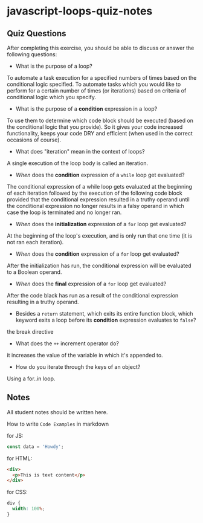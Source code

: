 # javascript-loops-quiz-notes

## Quiz Questions

After completing this exercise, you should be able to discuss or answer the following questions:

- What is the purpose of a loop?

To automate a task execution for a specified numbers of times based on the conditional logic specified.
To automate tasks which you would like to perform for a certain number of times (or iterations) based on criteria of conditional logic which you specify.

- What is the purpose of a **condition** expression in a loop?

To use them to determine which code block should be executed (based on the conditional logic that you provide). So it gives your code increased functionality, keeps your code DRY and efficient (when used in the correct occasions of course).

- What does "iteration" mean in the context of loops?

A single execution of the loop body is called an iteration.

- _When_ does the **condition** expression of a `while` loop get evaluated?

The conditional expression of a while loop gets evaluated at the beginning of each iteration followed by the execution of the following code block provided that the conditional expression resulted in a truthy operand until the conditional expression no longer results in a falsy operand in which case the loop is terminated and no longer ran.

- _When_ does the **initialization** expression of a `for` loop get evaluated?

At the beginning of the loop's execution, and is only run that one time (it is not ran each iteration).

- _When_ does the **condition** expression of a `for` loop get evaluated?

After the initialization has run, the conditional expression will be evaluated to a Boolean operand.

- _When_ does the **final** expression of a `for` loop get evaluated?

After the code black has run as a result of the conditional expression resulting in a truthy operand.

- Besides a `return` statement, which exits its entire function block, which keyword exits a loop before its **condition** expression evaluates to `false`?

the break directive

- What does the `++` increment operator do?

it increases the value of the variable in which it's appended to.

- How do you iterate through the keys of an object?

Using a for..in loop.

## Notes

All student notes should be written here.

How to write `Code Examples` in markdown

for JS:

```javascript
const data = 'Howdy';
```

for HTML:

```html
<div>
  <p>This is text content</p>
</div>
```

for CSS:

```css
div {
  width: 100%;
}
```
